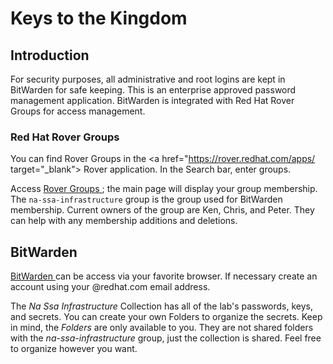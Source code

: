 # Keys to the Kingdom

## Introduction

For security purposes, all administrative and root logins are kept in BitWarden for safe keeping.  This is an enterprise approved password management application.  BitWarden is integrated with Red Hat Rover Groups for access management.

### Red Hat Rover Groups

You can find Rover Groups in the <a href="https://rover.redhat.com/apps/ target="_blank"> Rover </a>application.  In the Search bar, enter groups.  

Access <a href="https://rover.redhat.com/groups/" target="_blank"> Rover Groups </a>; the main page will display your group membership.  The `na-ssa-infrastructure` group is the group used for BitWarden membership.  Current owners of the group are Ken, Chris, and Peter.  They can help with any membership additions and deletions.

## BitWarden

<a href="https://vault.bitwarden.com/#/login" target="_blank">BitWarden </a> can be access via your favorite browser.  If necessary create an account using your @redhat.com email address.  

The *Na Ssa Infrastructure* Collection has all of the lab's passwords, keys, and secrets.  You can create your own Folders to organize the secrets.  Keep in mind, the *Folders* are only available to you.  They are not shared folders with the *na-ssa-infrastructure* group, just the collection is shared.  Feel free to organize however you want. 



